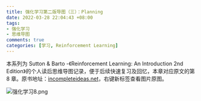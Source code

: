 ```yaml
---
title: 强化学习第二版导图（三）：Planning
date: 2022-03-28 22:04:43 +08:00
tags:
- 强化学习
- 思维导图
comments: true
categories: [学习, Reinforcement Learning]
---
```


本系列为 Sutton & Barto -《Reinforcement Learning: An Introduction 2nd Edition》的个人读后思维导图记录，便于后续快速复习及回忆，本章对应原文的第 8 章。原书地址：[incompleteideas.net](http://incompleteideas.net/book/the-book-2nd.html)，右键新标签查看图片原图。

![强化学习8.png](https://s2.loli.net/2022/03/28/7sqx1hIRodeFkHZ.png)

